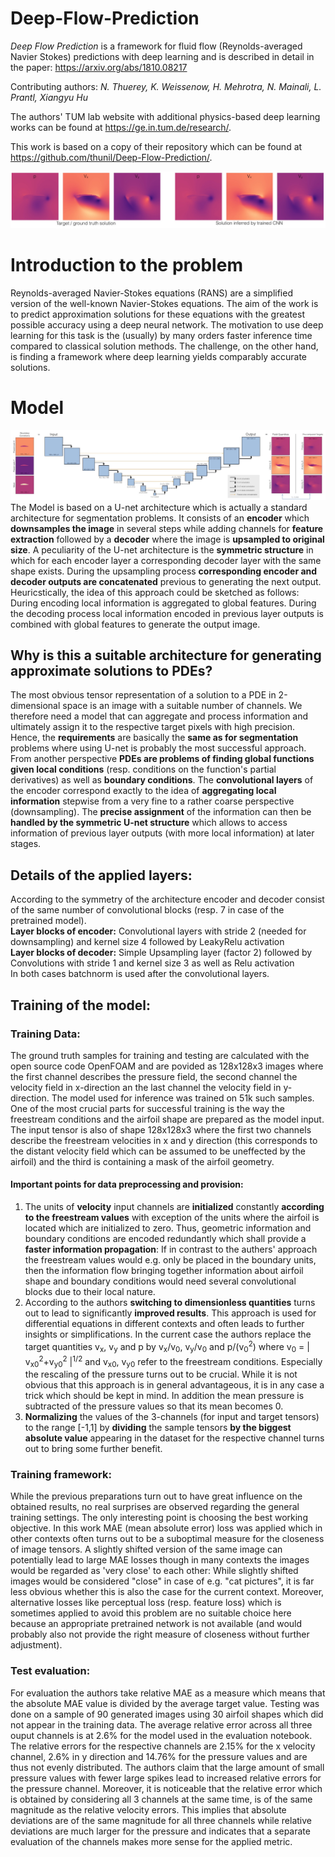 # Deep-Flow-Prediction 

_Deep Flow Prediction_ is a framework for fluid flow 
(Reynolds-averaged Navier Stokes) predictions with deep learning and is described in detail in the paper:
<https://arxiv.org/abs/1810.08217>

Contributing authors:
*N. Thuerey, K. Weissenow, H. Mehrotra, N. Mainali, L. Prantl, Xiangyu Hu*

The authors' TUM lab website with additional physics-based deep learning works can be found at
<https://ge.in.tum.de/research/>.

This work is based on a copy of their repository which can be found at <https://github.com/thunil/Deep-Flow-Prediction/>.

![An example inference result](resources/teaser.jpg)

# Introduction to the problem
Reynolds-averaged Navier-Stokes equations (RANS) are a simplified version of the well-known Navier-Stokes equations. 
The aim of the work is to predict approximation solutions for these equations with the greatest possible accuracy using a deep neural network. 
The motivation to use deep learning for this task is the (usually) by many orders faster inference time compared to classical solution methods. 
The challenge, on the other hand, is finding a framework where deep learning yields comparably accurate solutions. 

# Model
![Training and neural network architecture overview](resources/overview.jpg)
The Model is based on a U-net architecture which is actually a standard architecture for segmentation problems. 
It consists of an **encoder** which **downsamples the image** in several steps while adding channels for **feature extraction**
followed by a **decoder** where the image is **upsampled to original size**. A peculiarity of the U-net architecture is the **symmetric structure** in which for each
encoder layer a corresponding decoder layer with the same shape exists. During the upsampling process **corresponding encoder and decoder outputs are concatenated** previous to 
generating the next output. Heuricstically, the idea of this approach could be sketched as follows:
<br>
During encoding local information is aggregated to global features. During the decoding process local information
encoded in previous layer outputs is combined with global features to generate the output image.
## Why is this a suitable architecture for generating approximate solutions to PDEs?
The most obvious tensor representation of a solution to a PDE in 2-dimensional space is an image with a suitable number of channels. 
We therefore need a model that can aggregate and process information and ultimately assign it to the respective target pixels with high precision.
Hence, the **requirements** are basically the **same as for segmentation** problems where using U-net is probably the most successful approach.
<br>
From another perspective **PDEs are problems of finding global functions given local conditions** (resp. conditions on the function's partial derivatives) as well as **boundary conditions**. 
The **convolutional layers** of the encoder correspond exactly to the idea of **aggregating local information** stepwise from a very fine to a rather coarse perspective (downsampling).
The **precise assignment** of the information can then be **handled by the symmetric U-net structure** which allows to access information of previous 
layer outputs (with more local information) at later stages. 
## Details of the applied layers:
According to the symmetry of the architecture encoder and decoder consist of the same number of convolutional blocks
(resp. 7 in case of the pretrained model).
<br>
**Layer blocks of encoder:** Convolutional layers with stride 2 (needed for downsampling) and kernel size 4 followed by LeakyRelu activation 
<br>
**Layer blocks of decoder:** Simple Upsampling layer (factor 2) followed by Convolutions with stride 1 and kernel size 3 as well as Relu activation 
<br>
In both cases batchnorm is used after the convolutional layers. 
## Training of the model:
### Training Data:
The ground truth samples for training and testing are calculated with the open source code OpenFOAM and are povided as 128x128x3 images
where the first channel describes the pressure field, the second channel the velocity field in x-direction an the last channel the velocity field in y-direction. 
The model used for inference was trained on 51k such samples. One of the most crucial parts for successful training is 
the way the freestream conditions and the airfoil shape are prepared as the model input.  
The input tensor is also of shape 128x128x3 where the first two channels describe the freestream velocities in x and y direction (this corresponds to the distant velocity field which can be assumed to be uneffected by the airfoil)
and the third is containing a mask of the airfoil geometry. 
#### Important points for data preprocessing and provision: 
1. The units of **velocity** input channels are **initialized** constantly **according to the freestream values** with exception of the units 
where the airfoil is located which are initialized to zero. Thus, geometric information and boundary conditions are encoded redundantly
which shall provide a **faster information propagation**: If in contrast to the authers' approach the freestream values would e.g. only be placed in the 
boundary units, then the information flow bringing together information about airfoil shape and boundary conditions would need several convolutional blocks due to their local nature.
2. According to the authors **switching to dimensionless quantities** turns out to lead to significantly **improved results**. 
This approach is used for differential equations in different contexts and often leads to further insights or simplifications. In the current case
the authors replace the target quantities v<sub>x</sub>, v<sub>y</sub> and p by 
v<sub>x</sub>/v<sub>0</sub>, v<sub>y</sub>/v<sub>0</sub> and p/(v<sub>0</sub><sup>2</sup>) where v<sub>0</sub> = | v<sub>x0</sub><sup>2</sup>+v<sub>y0</sub><sup>2</sup> |<sup>1/2</sup> and v<sub>x0</sub>, v<sub>y0</sub> refer to the freestream conditions.
Especially the rescaling of the pressure turns out to be crucial. While it is not obvious that this approach is in general advantageous, it is in any case a trick which should be kept in mind.
In addition the mean pressure is subtracted of the pressure values so that its mean becomes 0.
3. **Normalizing** the values of the 3-channels (for input and target tensors) to the range [-1,1] by **dividing** the sample tensors **by the biggest absolute value** appearing in the dataset for the respective channel turns out
to bring some further benefit. 
### Training framework:
While the previous preparations turn out to have great influence on the obtained results, no real surprises are observed regarding the general training settings.
The only interesting point is choosing the best working objective. In this work MAE (mean absolute error) loss was applied which in other contexts often turns out to be a suboptimal measure for the 
closeness of image tensors. A slightly shifted version of the same image can potentially lead to large MAE losses though in many contexts the images would be regarded as
'very close' to each other: While slightly shifted images would be considered "close" in case of e.g. "cat pictures", it is far less obvious whether this is also the case for the current context.
Moreover, alternative losses like perceptual loss (resp. feature loss) which is sometimes applied to avoid this problem are no suitable choice here because an appropriate pretrained network is not available
(and would probably also not provide the right measure of closeness without further adjustment).
### Test evaluation:
For evaluation the authors take relative MAE as a measure which means that the absolute MAE value is divided by the average target value. 
Testing was done on a sample of 90 generated images using 30 airfoil shapes which did not appear in the training data. The average relative error across all three ouput channels is at 2.6% for the model used in the evaluation notebook.  
The relative errors for the respective channels are 2.15% for the x velocity channel, 2.6% in y direction and 14.76% for the pressure values and are thus not evenly distributed. The authors claim that the large amount of small pressure values 
with fewer large spikes lead to increased relative errors for the pressure channel. Moreover, it is noticeable that the relative error which is obtained by considering 
all 3 channels at the same time, is of the same magnitude as the relative velocity errors. 
This implies that absolute deviations are of the same magnitude for all three channels while relative deviations are much larger for the pressure and indicates that a separate evaluation of the channels makes more sense
for the applied metric.



